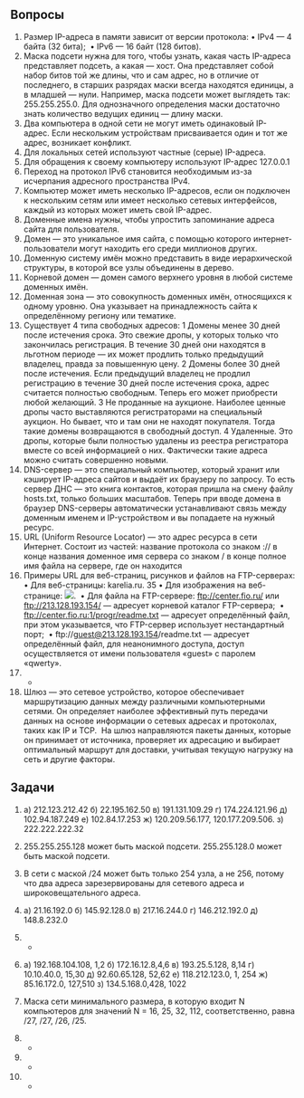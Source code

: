 ## Вопросы

1) Размер IP-адреса в памяти зависит от версии протокола:
 • IPv4 — 4 байта (32 бита); 
 • IPv6 — 16 байт (128 битов).
2) Маска подсети нужна для того, чтобы узнать, какая часть IP-адреса представляет подсеть, а какая — хост.
Она представляет собой набор битов той же длины, что и сам адрес, но в отличие от последнего, в старших разрядах маски всегда находятся единицы, а в младшей — нули.
Например, маска подсети может выглядеть так: 255.255.255.0.
Для однозначного определения маски достаточно знать количество ведущих единиц — длину маски.
3) Два компьютера в одной сети не могут иметь одинаковый IP-адрес. Если нескольким устройствам присваивается один и тот же адрес, возникает конфликт. 
4) Для локальных сетей используют частные (серые) IP-адреса.
5) Для обращения к своему компьютеру используют IP-адрес 127.0.0.1
6) Переход на протокол IPv6 становится необходимым из-за исчерпания адресного пространства IPv4. 
7) Компьютер может иметь несколько IP-адресов, если он подключен к нескольким сетям или имеет несколько сетевых интерфейсов, каждый из которых может иметь свой IP-адрес.
8) Доменные имена нужны, чтобы упростить запоминание адреса сайта для пользователя.
9) Домен — это уникальное имя сайта, с помощью которого интернет-пользователи могут находить его среди миллионов других.
10) Доменную систему имён можно представить в виде иерархической структуры, в которой все узлы объединены в дерево.
11) Корневой домен — домен самого верхнего уровня в любой системе доменных имён.
12) Доменная зона — это совокупность доменных имён, относящихся к одному уровню. Она указывает на принадлежность сайта к определённому региону или тематике.
13) Существует 4 типа свободных адресов:
 1 Домены менее 30 дней после истечения срока. Это свежие дропы, у которых только что закончилась регистрация. В течение 30 дней они находятся в льготном периоде — их может продлить только предыдущий владелец, правда за повышенную цену.
 2 Домены более 30 дней после истечения. Если предыдущий владелец не продлил регистрацию в течение 30 дней после истечения срока, адрес считается полностью свободным. Теперь его может приобрести любой желающий.
 3 Не проданные на аукционе. Наиболее ценные дропы часто выставляются регистраторами на специальный аукцион. Но бывает, что и там они не находят покупателя. Тогда такие домены возвращаются в свободный доступ.
 4 Удаленные. Это дропы, которые были полностью удалены из реестра регистратора вместе со всей информацией о них. Фактически такие адреса можно считать совершенно новыми.
14) DNS-сервер — это специальный компьютер, который хранит или кэширует IP-адреса сайтов и выдаёт их браузеру по запросу. То есть сервер ДНС — это книга контактов, которая пришла на смену файлу hosts.txt, только больших масштабов. Теперь при вводе домена в браузер DNS-серверы автоматически устанавливают связь между доменным именем и IP-устройством и вы попадаете на нужный ресурс.
15) URL (Uniform Resource Locator) — это адрес ресурса в сети Интернет. Состоит из частей:
название протокола со знаком :// в конце названия
доменное имя сервера со знаком / в конце
полное имя файла на сервере, где он находится
16) Примеры URL для веб-страниц, рисунков и файлов на FTP-серверах:
 • Для веб-страницы: karelia.ru. 35
 • Для изображения на веб-странице: <img src="ftp://my_ftp_ip_address/Images/imagename.jpg"/>. 
 • Для файла на FTP-сервере: ftp://center.fio.ru/ или ftp://213.128.193.154/ — адресует корневой каталог FTP-сервера; 
 • ftp://center.fio.ru:1/progr/readme.txt — адресует определённый файл, при этом указывается, что FTP-сервер использует нестандартный порт; 
 • ftp://guest@213.128.193.154/readme.txt — адресует определённый файл, для неанонимного доступа, доступ осуществляется от имени пользователя «guest» с паролем «qwerty». 
17) -
18) Шлюз — это сетевое устройство, которое обеспечивает маршрутизацию данных между различными компьютерными сетями. Он определяет наиболее эффективный путь передачи данных на основе информации о сетевых адресах и протоколах, таких как IP и TCP. 
На шлюз направляются пакеты данных, которые он принимает от источника, проверяет их адресацию и выбирает оптимальный маршрут для доставки, учитывая текущую нагрузку на сеть и другие факторы. 

## Задачи

1) а) 212.123.212.42
б) 22.195.162.50
в) 191.131.109.29
г) 174.224.121.96
д) 102.94.187.249
е) 102.84.17.253
ж) 120.209.56.177, 120.177.209.506.
з) 222.222.222.32

2) 255.255.255.128 может быть маской подсети.
255.255.128.0 может быть маской подсети.

3) В сети с маской /24 может быть только 254 узла, а не 256, потому что два адреса зарезервированы для сетевого адреса и широковещательного адреса.

4) а) 21.16.192.0
б) 145.92.128.0
в) 217.16.244.0
г) 146.212.192.0
д) 148.8.232.0

5) -

6) а) 192.168.104.108, 1,2
б) 172.16.12.8,4,6
в) 193.25.5.128, 8,14
г) 10.10.40.0, 15,30
д) 92.60.65.128, 52,62
е) 118.212.123.0, 1, 254
ж) 85.16.172.0, 127,510
з) 134.5.168.0,428, 1022

7) Маска сети минимального размера, в которую входит N компьютеров для значений N = 16, 25, 32, 112, соответственно, равна /27, /27, /26, /25. 

8) -

9) -

10) -

